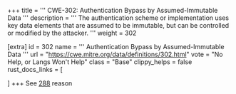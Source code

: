 +++
title = '''
CWE-302: Authentication Bypass by Assumed-Immutable Data
'''
description	= '''
The authentication scheme or implementation uses key data elements that are assumed to be immutable, but can be controlled or modified by the attacker.
'''
weight = 302

[extra]
id = 302
name = '''
Authentication Bypass by Assumed-Immutable Data
'''
url = "https://cwe.mitre.org/data/definitions/302.html"
vote = "No Help, or Langs Won't Help"
class = "Base"
clippy_helps = false
rust_docs_links = [

]
+++
See [288](/rust-are-we-secure-yet/cwes/cwe-288) reason
